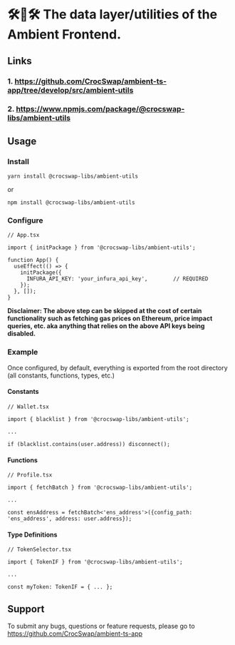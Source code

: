 # 🛠🐊🛠 The data layer/utilities of the Ambient Frontend.

## Links

### 1. https://github.com/CrocSwap/ambient-ts-app/tree/develop/src/ambient-utils

### 2. https://www.npmjs.com/package/@crocswap-libs/ambient-utils

## Usage

### Install

```
yarn install @crocswap-libs/ambient-utils
```

or

```
npm install @crocswap-libs/ambient-utils
```

### Configure

```
// App.tsx

import { initPackage } from '@crocswap-libs/ambient-utils';

function App() {
  useEffect(() => {
    initPackage({
      INFURA_API_KEY: 'your_infura_api_key',        // REQUIRED
    });
  }, []);
}
```

<b>Disclaimer: The above step can be skipped at the cost of certain functionality such as fetching gas prices on Ethereum, price impact queries, etc. aka anything that relies on the above API keys being disabled.</b>

### Example

Once configured, by default, everything is exported from the root directory (all constants, functions, types, etc.)

#### Constants

```
// Wallet.tsx

import { blacklist } from '@crocswap-libs/ambient-utils';

...

if (blacklist.contains(user.address)) disconnect();
```

#### Functions

```
// Profile.tsx

import { fetchBatch } from '@crocswap-libs/ambient-utils';

...

const ensAddress = fetchBatch<'ens_address'>({config_path: 'ens_address', address: user.address});
```

#### Type Definitions

```
// TokenSelector.tsx

import { TokenIF } from '@crocswap-libs/ambient-utils';

...

const myToken: TokenIF = { ... };
```

## Support

To submit any bugs, questions or feature requests, please go to https://github.com/CrocSwap/ambient-ts-app
